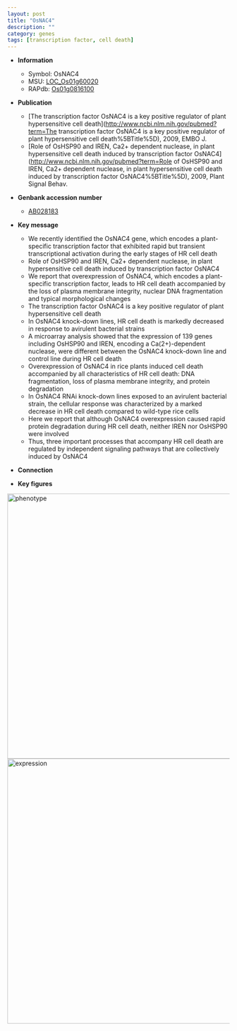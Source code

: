 ```yaml
---
layout: post
title: "OsNAC4"
description: ""
category: genes
tags: [transcription factor, cell death]
---
```


* **Information**  
    + Symbol: OsNAC4  
    + MSU: [LOC_Os01g60020](http://rice.plantbiology.msu.edu/cgi-bin/ORF_infopage.cgi?orf=LOC_Os01g60020)  
    + RAPdb: [Os01g0816100](http://rapdb.dna.affrc.go.jp/viewer/gbrowse_details/irgsp1?name=Os01g0816100)  

* **Publication**  
    + [The transcription factor OsNAC4 is a key positive regulator of plant hypersensitive cell death](http://www.ncbi.nlm.nih.gov/pubmed?term=The transcription factor OsNAC4 is a key positive regulator of plant hypersensitive cell death%5BTitle%5D), 2009, EMBO J.
    + [Role of OsHSP90 and IREN, Ca2+ dependent nuclease, in plant hypersensitive cell death induced by transcription factor OsNAC4](http://www.ncbi.nlm.nih.gov/pubmed?term=Role of OsHSP90 and IREN, Ca2+ dependent nuclease, in plant hypersensitive cell death induced by transcription factor OsNAC4%5BTitle%5D), 2009, Plant Signal Behav.

* **Genbank accession number**  
    + [AB028183](http://www.ncbi.nlm.nih.gov/nuccore/AB028183)

* **Key message**  
    + We recently identified the OsNAC4 gene, which encodes a plant-specific transcription factor that exhibited rapid but transient transcriptional activation during the early stages of HR cell death
    + Role of OsHSP90 and IREN, Ca2+ dependent nuclease, in plant hypersensitive cell death induced by transcription factor OsNAC4
    + We report that overexpression of OsNAC4, which encodes a plant-specific transcription factor, leads to HR cell death accompanied by the loss of plasma membrane integrity, nuclear DNA fragmentation and typical morphological changes
    + The transcription factor OsNAC4 is a key positive regulator of plant hypersensitive cell death
    + In OsNAC4 knock-down lines, HR cell death is markedly decreased in response to avirulent bacterial strains
    + A microarray analysis showed that the expression of 139 genes including OsHSP90 and IREN, encoding a Ca(2+)-dependent nuclease, were different between the OsNAC4 knock-down line and control line during HR cell death
    + Overexpression of OsNAC4 in rice plants induced cell death accompanied by all characteristics of HR cell death: DNA fragmentation, loss of plasma membrane integrity, and protein degradation
    + In OsNAC4 RNAi knock-down lines exposed to an avirulent bacterial strain, the cellular response was characterized by a marked decrease in HR cell death compared to wild-type rice cells
    + Here we report that although OsNAC4 overexpression caused rapid protein degradation during HR cell death, neither IREN nor OsHSP90 were involved
    + Thus, three important processes that accompany HR cell death are regulated by independent signaling pathways that are collectively induced by OsNAC4

* **Connection**  

* **Key figures**  
<img src="http://funRiceGenes.github.io/images/OsNAC4.pheno.png" alt="phenotype"  style="width: 600px;"/>

<img src="http://funRiceGenes.github.io/images/OsNAC4.exp.png" alt="expression"  style="width: 600px;"/>


